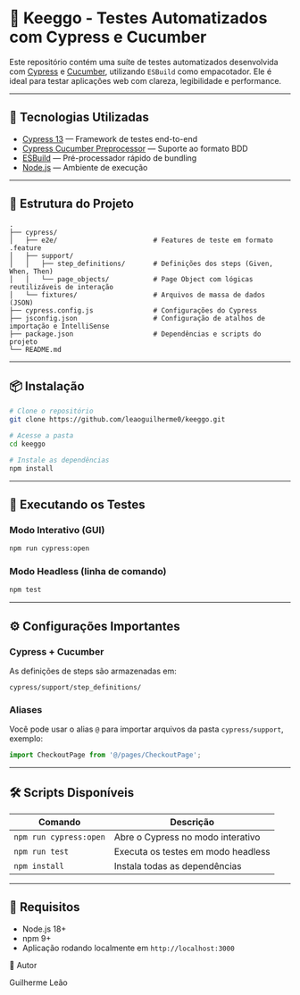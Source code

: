 # 🧪 Keeggo - Testes Automatizados com Cypress e Cucumber

Este repositório contém uma suíte de testes automatizados desenvolvida com [Cypress](https://www.cypress.io/) e [Cucumber](https://cucumber.io/), utilizando `ESBuild` como empacotador. Ele é ideal para testar aplicações web com clareza, legibilidade e performance.

---

## 🚀 Tecnologias Utilizadas

- [Cypress 13](https://docs.cypress.io/) — Framework de testes end-to-end
- [Cypress Cucumber Preprocessor](https://github.com/badeball/cypress-cucumber-preprocessor) — Suporte ao formato BDD
- [ESBuild](https://esbuild.github.io/) — Pré-processador rápido de bundling
- [Node.js](https://nodejs.org/) — Ambiente de execução

---

## 📁 Estrutura do Projeto

```
.
├── cypress/
│   ├── e2e/                        # Features de teste em formato .feature
│   ├── support/
│   │   ├── step_definitions/       # Definições dos steps (Given, When, Then)
│   │   └── page_objects/           # Page Object com lógicas reutilizáveis de interação
│   └── fixtures/                   # Arquivos de massa de dados (JSON)
├── cypress.config.js               # Configurações do Cypress
├── jsconfig.json                   # Configuração de atalhos de importação e IntelliSense
├── package.json                    # Dependências e scripts do projeto
└── README.md

```

---

## 📦 Instalação

```bash
# Clone o repositório
git clone https://github.com/leaoguilherme0/keeggo.git

# Acesse a pasta
cd keeggo

# Instale as dependências
npm install
```

---

## 🧪 Executando os Testes

### Modo Interativo (GUI)
```bash
npm run cypress:open
```

### Modo Headless (linha de comando)
```bash
npm test
```

---

## ⚙️ Configurações Importantes

### Cypress + Cucumber
As definições de steps são armazenadas em:
```
cypress/support/step_definitions/
```

### Aliases
Você pode usar o alias `@` para importar arquivos da pasta `cypress/support`, exemplo:
```js
import CheckoutPage from '@/pages/CheckoutPage';
```

---

## 🛠️ Scripts Disponíveis

| Comando               | Descrição                               |
|------------------------|-------------------------------------------|
| `npm run cypress:open` | Abre o Cypress no modo interativo         |
| `npm run test`         | Executa os testes em modo headless        |
| `npm install`          | Instala todas as dependências             |

---

## 📌 Requisitos

- Node.js 18+
- npm 9+
- Aplicação rodando localmente em `http://localhost:3000`

👤 Autor

Guilherme Leão
